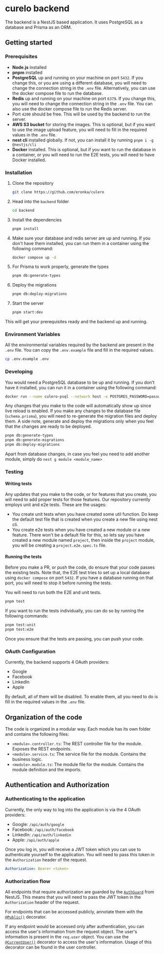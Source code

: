 # curelo backend

The backend is a NestJS based application. It uses PostgreSQL as a database and Prisma as an ORM.

## Getting started

### Prerequisites

- **Node.js** installed
- **pnpm** installed
- **PostgreSQL** up and running on your machine on port `5432`. If you change this, or you are using a different database, you will need to change the connection string in the `.env` file. Alternatively, you can use the docker compose file to run the database.
- **Redis** up and running on your machine on port `6379`. If you change this, you will need to change the connection string in the `.env` file. You can also use the docker compose file to run the Redis server.
- Port `4200` should be free. This will be used by the backend to run the server.
- **AWS S3 bucket** for storing the images. This is optional, but if you want to use the image upload feature, you will need to fill in the required values in the `.env` file.
- **nest cli** installed globally. If not, you can install it by running `pnpm i -g @nestjs/cli`
- **Docker** installed. This is optional, but if you want to run the database in a container, or you will need to run the E2E tests, you will need to have Docker installed.

### Installation

1. Clone the repository

   ```sh
   git clone https://github.com/eronka/culero
   ```

2. Head into the `backend` folder

   ```sh
   cd backend
   ```

3. Install the dependencies

   ```sh
   pnpm install
   ```

4. Make sure your database and redis server are up and running. If you don't have them installed, you can run them in a container using the following command:

   ```sh
   docker compose up -d
   ```

5. For Prisma to work properly, generate the types

   ```sh
   pnpm db:generate-types
   ```

6. Deploy the migrations

   ```sh
   pnpm db:deploy-migrations
   ```

7. Start the server

   ```sh
   pnpm start:dev
   ```

This will get your prerequisites ready and the backend up and running.

### Environment Variables

All the environmental variables required by the backend are present in the `.env` file. You can copy the `.env.example` file and fill in the required values.

```sh
cp .env.example .env
```

### Developing

You would need a PostgreSQL database to be up and running. If you don't have it installed, you can run it in a container using the following command:

```sh
docker run --name culero-psql --network host -e POSTGRES_PASSWORD=password -d postgres
```

Any changes that you make to the code will automatically show up since live reload is enabled. If you make any changes to the database file (`schema.prisma`), you will need to re-generate the migration files and deploy them. A side note, generate and deploy the migrations only when you feel that the changes are ready to be deployed.

```sh
pnpm db:generate-types
pnpm db:generate-migrations
pnpm db:deploy-migrations
```

Apart from database changes, in case you feel you need to add another module, simply do `nest g module <module_name>`

### Testing

#### Writing tests

Any updates that you make to the code, or for features that you create, you will need to add proper tests for those features. Our repository currently employs unit and e2e tests. These are the usages:

- You create unit tests when you have created some util function. Do keep the default test file that is created when you create a new file using nest cli.
- You create e2e tests when you have created a new module or a new feature. There won't be a default file for this, so lets say you have created a new module named `project`, then inside the `project` module, you will be creating a `project.e2e.spec.ts` file.

#### Running the tests

Before you make a PR, or push the code, do ensure that your code passes the existing tests. Note that, the E2E test tries to set up a local database using `docker compose` on port `5432`. If you have a database running on that port, you will need to stop it before running the tests.

You will need to run both the E2E and unit tests.

```sh
pnpm test
```

If you want to run the tests individually, you can do so by running the following commands:

```sh
pnpm test:unit
pnpm test:e2e
```

Once you ensure that the tests are passing, you can push your code.

### OAuth Configuration

Currently, the backend supports 4 OAuth providers:

- Google
- Facebook
- LinkedIn
- Apple

By default, all of them will be disabled. To enable them, all you need to do is fill in the required values in the `.env` file.

## Organization of the code

The code is organized in a modular way. Each module has its own folder and contains the following files:

- `<module>.controller.ts`: The REST controller file for the module. Exposes the REST endpoints.
- `<module>.service.ts`: The service file for the module. Contains the business logic.
- `<module>.module.ts`: The module file for the module. Contains the module definition and the imports.

## Authentication and Authorization

### Authenticating to the application

Currently, the only way to log into the application is via the 4 OAuth providers:

- Google: `/api/auth/google`
- Facebook: `/api/auth/facebook`
- LinkedIn: `/api/auth/linkedin`
- Apple: `/api/auth/apple`

Once you log in, you will receive a JWT token which you can use to authenticate yourself to the application. You will need to pass this token in the `Authorization` header of the request.

```yaml
Authorization: Bearer <token>
```

### Authorization flow

All endpoints that require authorization are guarded by the [`AuthGuard`](./src/auth/guard/auth/auth.guard.ts) from NestJS. This means that you will need to pass the JWT token in the `Authorization` header of the request.

For endpoints that can be accessed publicly, annotate them with the [`@Public()`](./src/decorators/public.decorator.ts) decorator.

If any endpoint would be accessed only after authentication, you can access the user's information from the request object. The user's information is present in the `req.user` object. You can use the [`@CurrentUser()`](./src/decorators/current-user.decorator.ts) decorator to access the user's information. Usage of this decorator can be found in the user controller.
